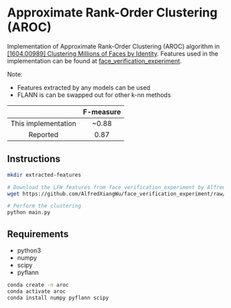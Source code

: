 # Approximate Rank-Order Clustering (AROC)
Implementation of Approximate Rank-Order Clustering (AROC) algorithm in [[1604.00989] Clustering Millions of Faces by Identity](https://arxiv.org/abs/1604.00989). Features used in the implementation can be found at [face_verification_experiment](https://github.com/AlfredXiangWu/face_verification_experiment/raw/master/results/LightenedCNN_C_lfw.mat).

Note:
- Features extracted by any models can be used
- FLANN is can be swapped out for other k-nn methods

| | F-measure |
| :---: | :---: |
| This implementation | ~0.88 |
| Reported | 0.87 |

## Instructions
```bash
mkdir extracted-features

# Download the LFW features from face_verification_experiment by AlfredXiangWu
wget https://github.com/AlfredXiangWu/face_verification_experiment/raw/master/results/LightenedCNN_C_lfw.mat -P extracted-features

# Perform the clustering
python main.py
```

## Requirements
- python3
- numpy
- scipy
- pyflann

```bash
conda create -n aroc
conda activate aroc
conda install numpy pyflann scipy
```
